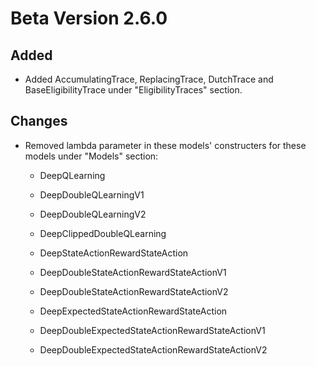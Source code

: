 # Beta Version 2.6.0

## Added

* Added AccumulatingTrace, ReplacingTrace, DutchTrace and BaseEligibilityTrace under "EligibilityTraces" section.

## Changes

* Removed lambda parameter in these models' constructers for these models under "Models" section:

  * DeepQLearning

  * DeepDoubleQLearningV1

  * DeepDoubleQLearningV2

  * DeepClippedDoubleQLearning

  * DeepStateActionRewardStateAction

  * DeepDoubleStateActionRewardStateActionV1

  * DeepDoubleStateActionRewardStateActionV2

  * DeepExpectedStateActionRewardStateAction

  * DeepDoubleExpectedStateActionRewardStateActionV1

  * DeepDoubleExpectedStateActionRewardStateActionV2
